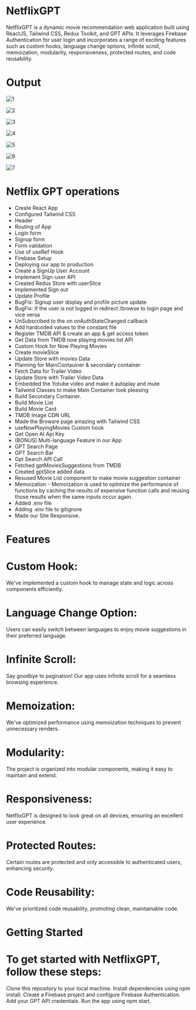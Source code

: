 # NetflixGPT

NetflixGPT is a dynamic movie recommendation web application built using ReactJS, Tailwind CSS, Redux Toolkit, and GPT APIs. It leverages Firebase Authentication for user login and incorporates a range of exciting features such as custom hooks, language change options, infinite scroll, memoization, modularity, responsiveness, protected routes, and code reusability.


# Output
![1](https://github.com/prembis2431/GPT_Clone_Netflix/assets/125336211/28563306-d5b6-4e85-9a79-4f087513d23d)

![2](https://github.com/prembis2431/GPT_Clone_Netflix/assets/125336211/be733325-9623-4091-9e40-625ee7cb8b60)

![3](https://github.com/prembis2431/GPT_Clone_Netflix/assets/125336211/e74859e8-76b8-4add-b8df-578953959fc0)

![4](https://github.com/prembis2431/GPT_Clone_Netflix/assets/125336211/946e7fa0-a6dd-4c7f-b196-48cb2c0d5163)

![5](https://github.com/prembis2431/GPT_Clone_Netflix/assets/125336211/85d8c15a-96b3-465b-bbf2-a707f2effed3)

![6](https://github.com/prembis2431/GPT_Clone_Netflix/assets/125336211/171aa8d0-a6bf-49ed-9a7b-e9c49ec518ca)

![7](https://github.com/prembis2431/GPT_Clone_Netflix/assets/125336211/0fe5ebab-b9db-49c7-b8d0-cd5e7821b3a5)
























# Netflix GPT operations

- Create React App
- Configured Tailwind CSS
- Header
- Routing of App
- Login form
- Signup form
- Form validation
- Use of useRef Hook
- Firebase Setup
- Deploying our app to production
- Create a SignUp User Account
- Implement Sign-user API
- Created Redux Store with userSlice
- Implemented Sign out
- Update Profile
- BugFix: Signup user display and profile picture update
- BugFix: If the user is not logged in redirect /browse to login page and vice versa
- UnSubscribed to the on onAuthStateChanged callback
- Add hardcoded values to the constant file
- Register TMDB API & create an app & get access token
- Get Data from TMDB now playing movies list API
- Custom Hook for Now Playing Movies
- Create movieSlice
- Update Store with movies Data
- Planning for MainContauiner & secondary container
- Fetch Data for Trailer Video
- Update Store with Trailer Video Data
- Embedded the Yotube video and make it autoplay and mute
- Tailwind Classes to make Main Container look pleasing
- Build Secondary Container.
- Build Movie List
- Build Movie Card
- TMDB Image CDN URL
- Made the Browsre page amazing with Tailwind CSS
- useNowPlayingMovies Custom hook
- Get Open AI Api Key
- (BONUS) Multi-language Feature in our App
- GPT Search Page
- GPT Search Bar
- Gpt Search API Call
- Fetched gptMoviesSuggestions from TMDB
- Created gptSlice added data
- Resused Movie List component to make movie suggestion container
- Memoization - Memoization is used to optimize the performance of functions by caching the results   of expensive function calls and reusing those results when the same inputs occur again.
- Added .env file
- Adding .env file to gitignore
- Made our Site Responsive.


# Features

# Custom Hook:
We've implemented a custom hook to manage state and logic across components efficiently.

# Language Change Option:
Users can easily switch between languages to enjoy movie suggestions in their preferred language.

# Infinite Scroll:
Say goodbye to pagination! Our app uses infinite scroll for a seamless browsing experience.

# Memoization:
We've optimized performance using memoization techniques to prevent unnecessary renders.

# Modularity:
The project is organized into modular components, making it easy to maintain and extend.

# Responsiveness:
NetflixGPT is designed to look great on all devices, ensuring an excellent user experience.

# Protected Routes:
Certain routes are protected and only accessible to authenticated users, enhancing security.

# Code Reusability:
We've prioritized code reusability, promoting clean, maintainable code.

# Getting Started
# To get started with NetflixGPT, follow these steps:
Clone this repository to your local machine.
Install dependencies using npm install.
Create a Firebase project and configure Firebase Authentication.
Add your GPT API credentials.
Run the app using npm start.
